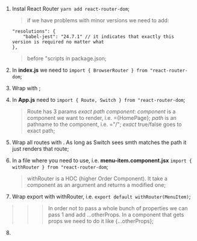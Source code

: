 1. Instal React Router `yarn add react-router-dom`;

   > if we have problems with minor versions we need to add:

   ```
   "resolutions": {
       "babel-jest": "24.7.1" // it indicates that exactly this version is required no matter what
   },
   ```

   > before "scripts in package.json;

2. In **index.js** we need to `import { BrowserRouter } from "react-router-dom`;
3. Wrap <App /> with <BrowserRouter>;
4. In **App.js** need to `import { Route, Switch } from "react-router-dom`;

   > Route has 3 params _exact_ _path_ _component_:
   > _component_ is a component we want to render, i.e. ={HomePage};
   > _path_ is an pathname to the component, i.e. ="/";
   > _exact_ true/false goes to exact path;

   <Route exact path="/" component={HomePage} />

5. Wrap all routes with <Switch>. As long as Switch sees smth matches the path it just renders that route;

6. In a file where you need to use, i.e. **menu-item.component.jsx** `import { withRouter } from "react-router-dom`;

   > withRouter is a HOC (higher Order Component). It take a component as an argument and returns a modified one;

7. Wrap export with withRouter, i.e. `export default withRouter(MenuItem)`;

> > > In order not to pass a whole bunch of properties we can pass 1 and add ...otherProps. In a component that gets props we need to do it like {...otherProps};

8.

